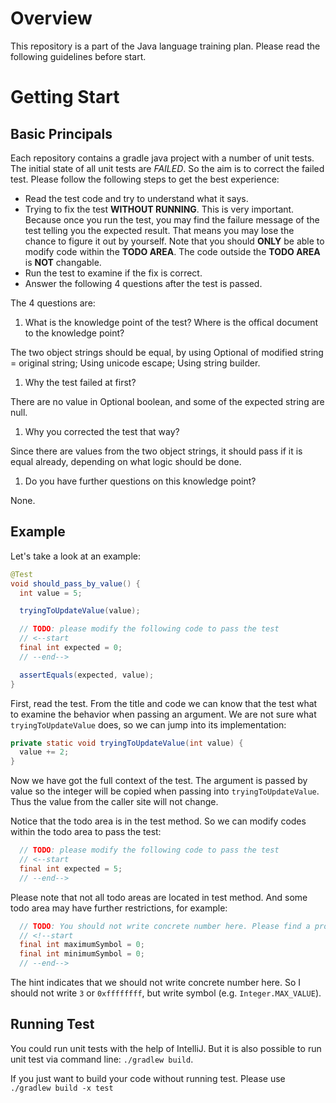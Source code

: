 # Overview

This repository is a part of the Java language training plan. Please read the following guidelines before start.

# Getting Start

## Basic Principals

Each repository contains a gradle java project with a number of unit tests. The initial state of all unit tests are *FAILED*. So the aim is to correct the failed test. Please follow the following steps to get the best experience:

* Read the test code and try to understand what it says.
* Trying to fix the test **WITHOUT RUNNING**. This is very important. Because once you run the test, you may find the failure message of the test telling you the expected result. That means you may lose the chance to figure it out by yourself. Note that you should **ONLY** be able to modify code within the **TODO AREA**. The code outside the **TODO AREA** is **NOT** changable.
* Run the test to examine if the fix is correct.
* Answer the following 4 questions after the test is passed.

The 4 questions are:

1. What is the knowledge point of the test? Where is the offical document to the knowledge point?

The two object strings should be equal, by using Optional<boolean> of modified string = original string; Using unicode escape; Using string builder.
1. Why the test failed at first?

There are no value in Optional boolean, and some of the expected string are null.
1. Why you corrected the test that way?

Since there are values from the two object strings, it should pass if it is equal already, depending on what logic should be done.
1. Do you have further questions on this knowledge point?

None.

## Example

Let's take a look at an example:

```java
@Test
void should_pass_by_value() {
  int value = 5;

  tryingToUpdateValue(value);

  // TODO: please modify the following code to pass the test
  // <--start
  final int expected = 0;
  // --end-->

  assertEquals(expected, value);
}
```

First, read the test. From the title and code we can know that the test what to examine the behavior when passing an argument. We are not sure what `tryingToUpdateValue` does, so we can jump into its implementation:

```java
private static void tryingToUpdateValue(int value) {
  value += 2;
}
```

Now we have got the full context of the test. The argument is passed by value so the integer will be copied when passing into `tryingToUpdateValue`. Thus the value from the caller site will not change.

Notice that the todo area is in the test method. So we can modify codes within the todo area to pass the test:

```java
  // TODO: please modify the following code to pass the test
  // <--start
  final int expected = 5;
  // --end-->
```

Please note that not all todo areas are located in test method. And some todo area may have further restrictions, for example:

```java
  // TODO: You should not write concrete number here. Please find a property or constant instead.
  // <!--start
  final int maximumSymbol = 0;
  final int minimumSymbol = 0;
  // --end-->
```

The hint indicates that we should not write concrete number here. So I should not write `3` or `0xffffffff`, but write symbol (e.g. `Integer.MAX_VALUE`).

## Running Test

You could run unit tests with the help of IntelliJ. But it is also possible to run unit test via command line: `./gradlew build`.

If you just want to build your code without running test. Please use `./gradlew build -x test
`
